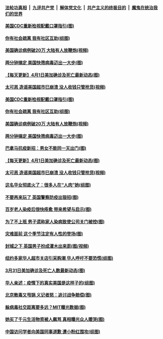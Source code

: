 

####  [法轮功真相](../../../../basic/blob/master/README.md?t=04021201) &nbsp;|&nbsp; [九评共产党](../../../../9ping.md/blob/master/README.md?t=04021201) &nbsp;|&nbsp; [解体党文化](../../../../jtdwh.md/blob/master/README.md?t=04021201)  &nbsp;|&nbsp; [共产主义的终极目的](../../../../gczydzjmd.md/blob/master/README.md?t=04021201) &nbsp;|&nbsp; [魔鬼在统治我们的世界](../../../../mgztzwmdsj.md/blob/master/README.md?t=04021201) 

#### [美国CDC重新检视配戴口罩指引(图)](../pages/p3/928330.md?t=04021201) 

#### [你有社会疏离 我有社区互助(组图)](../pages/p3/928222.md?t=04021201) 

#### [美国确诊病例破20万 大陆有人放鞭炮(视频)](../pages/p3/928307.md?t=04021201) 

#### [两分钟搞定 美国快筛病毒迈出一大步(图)](../pages/p3/928305.md?t=04021201) 

#### [【每天更新】4月1日美加确诊及死亡最新动态(图)](../pages/p3/928262.md?t=04021201) 

#### [太可恶 造谣美国超市巳崩溃 没人收钱只管抢货(视频)](../pages/p3/928267.md?t=04021201) 

#### [美国CDC重新检视配戴口罩指引(图)](../pages/p3/928330.md?t=04021201) 

#### [你有社会疏离 我有社区互助(组图)](../pages/p3/928222.md?t=04021201) 

#### [美国确诊病例破20万 大陆有人放鞭炮(视频)](../pages/p3/928307.md?t=04021201) 

#### [两分钟搞定 美国快筛病毒迈出一大步(图)](../pages/p3/928305.md?t=04021201) 

#### [巴拿马抗疫新招：男女不能同一天出门(图)](../pages/p3/928275.md?t=04021201) 

#### [【每天更新】4月1日美加确诊及死亡最新动态(图)](../pages/p3/928262.md?t=04021201) 

#### [太可恶 造谣美国超市巳崩溃 没人收钱只管抢货(视频)](../pages/p3/928267.md?t=04021201) 

#### [这名华女彻底火了：很多人在“人肉”她(组图)](../pages/p3/928264.md?t=04021201) 

#### [不要再来玩了 英国警察防疫出狠招(图)](../pages/p3/928226.md?t=04021201) 

#### [百岁老人染疫后很快痊愈 带来希望与启示(图)](../pages/p3/928218.md?t=04021201) 

#### [为了不上班 男子谎称家人染病致使公司关门被控(图)](../pages/p3/928206.md?t=04021201) 

#### [灾难面前 这个季节注定有人性的登场(图)](../pages/p3/928156.md?t=04021201) 

#### [封城之下 英国男子扮成灌木出来逛(图/视频)](../pages/p3/928170.md?t=04021201) 

#### [纽约多家华人超市关店引采购潮 华人呼吁不要恐慌(组图)](../pages/p3/928075.md?t=04021201) 

#### [3月31日美加确诊及死亡人数最新动态(图)](../pages/p3/926019.md?t=04021201) 

#### [华人亲述：疫情下的真实美国是这样子的(组图)](../pages/p3/927714.md?t=04021201) 

#### [北京散毒又甩锅 义记者怒：追讨战争赔偿(图)](../pages/p3/928099.md?t=04021201) 

#### [躲病毒社交距离要多远？MIT曝光数据(图)](../pages/p3/928096.md?t=04021201) 

#### [她买了千元生活物资被人飙骂 真相曝光众人暖哭(图)](../pages/p3/928062.md?t=04021201) 

#### [中国访问学者向美国同事道歉 遭小粉红围攻(组图)](../pages/p3/928065.md?t=04021201) 

